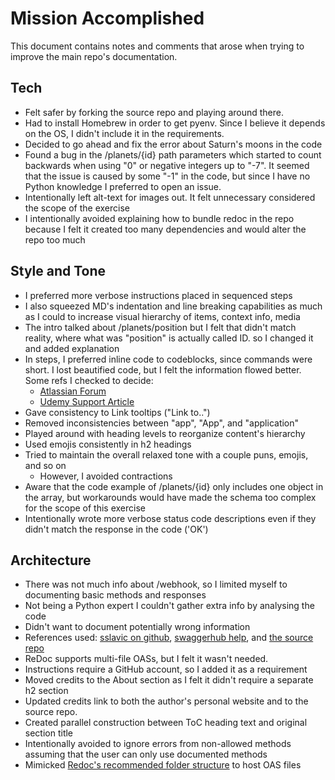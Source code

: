 # Mission Accomplished

This document contains notes and comments that arose when trying to improve the main repo's documentation.

## Tech

- Felt safer by forking the source repo and playing around there.
- Had to install Homebrew in order to get pyenv. Since I believe it depends on the OS, I didn't include it in the requirements.
- Decided to go ahead and fix the error about Saturn's moons in the code
- Found a bug in the /planets/{id} path parameters which started to count backwards when using "0" or negative integers up to "-7". It seemed that the issue is caused by some "-1" in the code, but since I have no Python knowledge I preferred to open an issue.
- Intentionally left alt-text for images out. It felt unnecessary considered the scope of the exercise
- I intentionally avoided explaining how to bundle redoc in the repo because I felt it created too many dependencies and would alter the repo too much

## Style and Tone

- I preferred more verbose instructions placed in sequenced steps
- I also squeezed MD's indentation and line breaking capabilities as much as I could to increase visual hierarchy of items, context info, media
- The intro talked about /planets/position but I felt that didn't match reality, where what was "position" is actually called ID. so I changed it and added explanation
- In steps, I preferred inline code to codeblocks, since commands were short. I lost beautified code, but I felt the information flowed better. Some refs I checked to decide:
  - [Atlassian Forum](https://community.atlassian.com/t5/Confluence-questions/Inline-code-blocks/qaq-p/263017)
  - [Udemy Support Article](https://support.udemy.com/hc/en-us/articles/229233407-Using-Code-Blocks-and-Inline-Code#)
- Gave consistency to Link tooltips ("Link to..")
- Removed inconsistencies between "app", "App", and "application"
- Played around with heading levels to reorganize content's hierarchy
- Used emojis consistently in h2 headings
- Tried to maintain the overall relaxed tone with a couple puns, emojis, and so on
  - However, I avoided contractions
- Aware that the code example of /planets/{id} only includes one object in the array, but workarounds would have made the schema too complex for the scope of this exercise
- Intentionally wrote more verbose status code descriptions even if they didn't match the response in the code ('OK')

## Architecture

- There was not much info about /webhook, so I limited myself to documenting basic methods and responses
 - Not being a Python expert I couldn't gather extra info by analysing the code
 - Didn't want to document potentially wrong information
 - References used: [sslavic on github](https://gist.github.com/sslavic/b1f36a8fa4ac0a52568b7b0155c3f241), [swaggerhub help](https://app.swaggerhub.com/help/integrations/webhook), and [the source repo](https://github.com/lornajane/flask-planets-and-webhooks)
- ReDoc supports multi-file OASs, but I felt it wasn't needed.
- Instructions require a GitHub account, so I added it as a requirement
- Moved credits to the About section as I felt it didn't require a separate h2 section
 - Updated credits link to both the author's personal website and to the source repo.
- Created parallel construction between ToC heading text and original section title
- Intentionally avoided to ignore errors from non-allowed methods assuming that the user can only use documented methods
- Mimicked [Redoc's recommended folder structure](https://github.com/Redocly/create-openapi-repo/tree/master/template) to host OAS files
